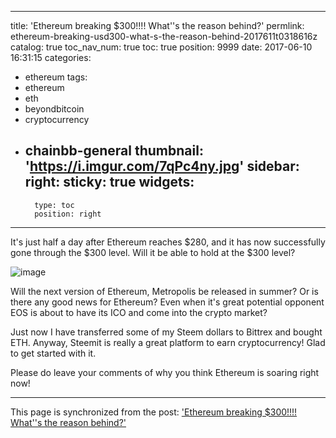 
---
title: 'Ethereum breaking $300!!!! What''s the reason behind?'
permlink: ethereum-breaking-usd300-what-s-the-reason-behind-2017611t0318616z
catalog: true
toc_nav_num: true
toc: true
position: 9999
date: 2017-06-10 16:31:15
categories:
- ethereum
tags:
- ethereum
- eth
- beyondbitcoin
- cryptocurrency
- chainbb-general
thumbnail: 'https://i.imgur.com/7qPc4ny.jpg'
sidebar:
    right:
        sticky: true
widgets:
    -
        type: toc
        position: right
---


It's just half a day after Ethereum reaches $280, and it has now successfully gone through the $300 level. Will it be able to hold at the $300 level? 

![image](https://i.imgur.com/7qPc4ny.jpg)

Will the next version of Ethereum, Metropolis be released in summer? Or is there any good news for Ethereum? Even when it's great potential opponent EOS is about to have its ICO and come into the crypto market?

Just now I have transferred some of my Steem dollars to Bittrex and bought ETH. Anyway, Steemit is really a great platform to earn cryptocurrency! Glad to get started with it.

Please do leave your comments of why you think Ethereum is soaring right now!

- - -

This page is synchronized from the post: ['Ethereum breaking $300!!!! What''s the reason behind?'](https://steemit.com/@htliao/ethereum-breaking-usd300-what-s-the-reason-behind-2017611t0318616z)
